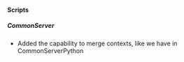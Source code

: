 
#### Scripts
##### CommonServer
- Added the capability to merge contexts, like we have in CommonServerPython

